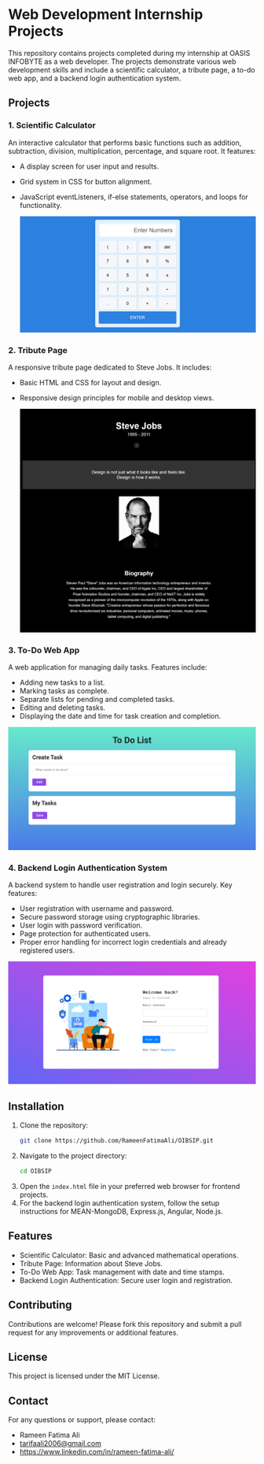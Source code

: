 # Web Development Internship Projects

This repository contains projects completed during my internship at OASIS INFOBYTE as a web developer. The projects demonstrate various web development skills and include a scientific calculator, a tribute page, a to-do web app, and a backend login authentication system.

## Projects

### 1. Scientific Calculator
An interactive calculator that performs basic functions such as addition, subtraction, division, multiplication, percentage, and square root. It features:
- A display screen for user input and results.
- Grid system in CSS for button alignment.
- JavaScript eventListeners, if-else statements, operators, and loops for functionality.
  
    ![Screenshot 2024-07-11 183834](Images/Screenshot%202024-07-11%20183834.png)

### 2. Tribute Page
A responsive tribute page dedicated to Steve Jobs. It includes:
- Basic HTML and CSS for layout and design.
- Responsive design principles for mobile and desktop views.
  
  ![Interface Screenshot](Images/Screenshot_11-7-2024_183530_127.0.0.1.jpeg)

### 3. To-Do Web App
A web application for managing daily tasks. Features include:
- Adding new tasks to a list.
- Marking tasks as complete.
- Separate lists for pending and completed tasks.
- Editing and deleting tasks.
- Displaying the date and time for task creation and completion.
 
 ![Screenshot 2024-07-11 183328](Images/Screenshot%202024-07-11%20183328.png)

### 4. Backend Login Authentication System
A backend system to handle user registration and login securely. Key features:
- User registration with username and password.
- Secure password storage using cryptographic libraries.
- User login with password verification.
- Page protection for authenticated users.
- Proper error handling for incorrect login credentials and already registered users.

![Screenshot 2024-07-11 182640](Images/Screenshot%202024-07-11%20182640.png)

## Installation

1. Clone the repository:
    ```bash
    git clone https://github.com/RameenFatimaAli/OIBSIP.git
    ```
2. Navigate to the project directory:
    ```bash
    cd OIBSIP
    ```
3. Open the `index.html` file in your preferred web browser for frontend projects.
4. For the backend login authentication system, follow the setup instructions for MEAN-MongoDB, Express.js, Angular, Node.js.


## Features

- Scientific Calculator: Basic and advanced mathematical operations.
- Tribute Page: Information about Steve Jobs.
- To-Do Web App: Task management with date and time stamps.
- Backend Login Authentication: Secure user login and registration.

## Contributing

Contributions are welcome! Please fork this repository and submit a pull request for any improvements or additional features.

## License

This project is licensed under the MIT License.

## Contact

For any questions or support, please contact:
- Rameen Fatima Ali
- tarifaali2006@gmail.com
- https://www.linkedin.com/in/rameen-fatima-ali/


